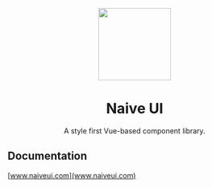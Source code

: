 <p align="center">
  <img width="144px" src="https://naiveui.oss-cn-hongkong.aliyuncs.com/Naive%20UI%20-%20LOGO.svg" />
</p>

<h1 align="center">Naive UI</h1>
<p align="center">A style first Vue-based component library.</p>

## Documentation
[www.naiveui.com](www.naiveui.com)
